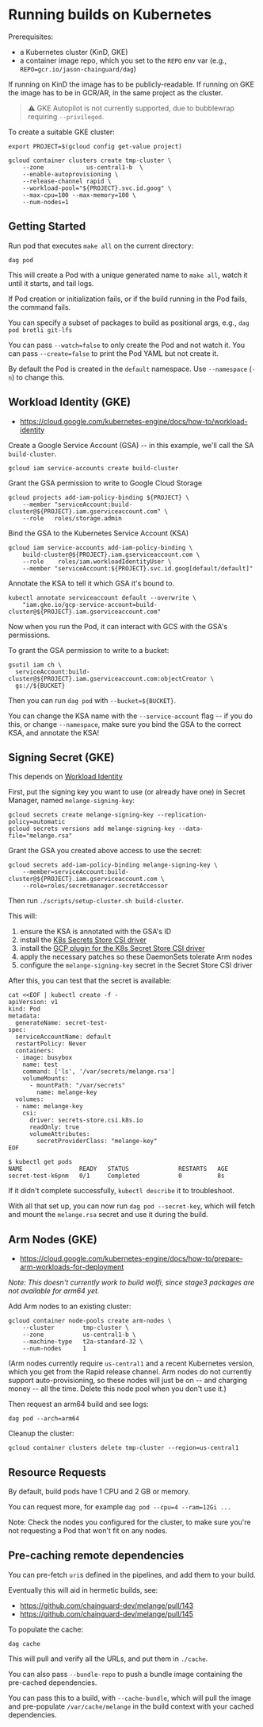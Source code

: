 # Running builds on Kubernetes

Prerequisites:
- a Kubernetes cluster (KinD, GKE)
- a container image repo, which you set to the `REPO` env var (e.g., `REPO=gcr.io/jason-chainguard/dag`)

If running on KinD the image has to be publicly-readable.
If running on GKE the image has to be in GCR/AR, in the same project as the cluster.

> ⚠️ GKE Autopilot is not currently supported, due to bubblewrap requiring `--privileged`.

To create a suitable GKE cluster:

```
export PROJECT=$(gcloud config get-value project)
```

```
gcloud container clusters create tmp-cluster \
    --zone            us-central1-b  \
    --enable-autoprovisioning \
    --release-channel rapid \
    --workload-pool="${PROJECT}.svc.id.goog" \
    --max-cpu=100 --max-memory=100 \
    --num-nodes=1
```

## Getting Started

Run pod that executes `make all` on the current directory:

```
dag pod
```

This will create a Pod with a unique generated name to `make all`, watch it until it starts, and tail logs.

If Pod creation or initialization fails, or if the build running in the Pod fails, the command fails.

You can specify a subset of packages to build as positional args, e.g., `dag pod brotli git-lfs`

You can pass `--watch=false` to only create the Pod and not watch it.
You can pass `--create=false` to print the Pod YAML but not create it.

By default the Pod is created in the `default` namespace.
Use `--namespace` (`-n`) to change this.

## Workload Identity (GKE)

- https://cloud.google.com/kubernetes-engine/docs/how-to/workload-identity


Create a Google Service Account (GSA) -- in this example, we'll call the SA `build-cluster`.

```
gcloud iam service-accounts create build-cluster
```

Grant the GSA permission to write to Google Cloud Storage

```
gcloud projects add-iam-policy-binding ${PROJECT} \
    --member "serviceAccount:build-cluster@${PROJECT}.iam.gserviceaccount.com" \
    --role   roles/storage.admin
```

Bind the GSA to the Kubernetes Service Account (KSA)

```
gcloud iam service-accounts add-iam-policy-binding \
    build-cluster@${PROJECT}.iam.gserviceaccount.com \
    --role    roles/iam.workloadIdentityUser \
    --member "serviceAccount:${PROJECT}.svc.id.goog[default/default]"
```

Annotate the KSA to tell it which GSA it's bound to.

```
kubectl annotate serviceaccount default --overwrite \
    "iam.gke.io/gcp-service-account=build-cluster@${PROJECT}.iam.gserviceaccount.com"
```

Now when you run the Pod, it can interact with GCS with the GSA's permissions.

To grant the GSA permission to write to a bucket:

```
gsutil iam ch \
  serviceAccount:build-cluster@${PROJECT}.iam.gserviceaccount.com:objectCreator \
  gs://${BUCKET}
```

Then you can run `dag pod` with `--bucket=${BUCKET}`.

You can change the KSA name with the `--service-account` flag -- if you do this, or change `--namespace`, make sure you bind the GSA to the correct KSA, and annotate the KSA!

## Signing Secret (GKE)

This depends on [Workload Identity](#workload-identity-gke)

First, put the signing key you want to use (or already have one) in Secret Manager, named `melange-signing-key`:

```
gcloud secrets create melange-signing-key --replication-policy=automatic
gcloud secrets versions add melange-signing-key --data-file="melange.rsa"
```

Grant the GSA you created above access to use the secret:

```
gcloud secrets add-iam-policy-binding melange-signing-key \
    --member=serviceAccount:build-cluster@${PROJECT}.iam.gserviceaccount.com \
    --role=roles/secretmanager.secretAccessor
```

Then run `./scripts/setup-cluster.sh build-cluster`.

This will:

1. ensure the KSA is annotated with the GSA's ID
1. install the [K8s Secrets Store CSI driver](https://secrets-store-csi-driver.sigs.k8s.io/)
1. install the [GCP plugin for the K8s Secret Store CSI driver](https://github.com/GoogleCloudPlatform/secrets-store-csi-driver-provider-gcp)
1. apply the necessary patches so these DaemonSets tolerate Arm nodes 
1. configure the `melange-signing-key` secret in the Secret Store CSI driver

After this, you can test that the secret is available:

```
cat <<EOF | kubectl create -f -
apiVersion: v1
kind: Pod
metadata:
  generateName: secret-test-
spec:
  serviceAccountName: default
  restartPolicy: Never
  containers:
  - image: busybox
    name: test
    command: ['ls', '/var/secrets/melange.rsa']
    volumeMounts:
      - mountPath: "/var/secrets"
        name: melange-key
  volumes:
  - name: melange-key
    csi:
      driver: secrets-store.csi.k8s.io
      readOnly: true
      volumeAttributes:
        secretProviderClass: "melange-key"
EOF
```

```
$ kubectl get pods
NAME                READY   STATUS              RESTARTS   AGE
secret-test-k6pnm   0/1     Completed           0          8s
```

If it didn't complete successfully, `kubectl describe` it to troubleshoot.

With all that set up, you can now run `dag pod --secret-key`, which will fetch and mount the `melange.rsa` secret and use it during the build.

## Arm Nodes (GKE)

- https://cloud.google.com/kubernetes-engine/docs/how-to/prepare-arm-workloads-for-deployment

_Note: This doesn't currently work to build wolfi, since stage3 packages are not available for arm64 yet._

Add Arm nodes to an existing cluster:

```
gcloud container node-pools create arm-nodes \
    --cluster        tmp-cluster \
    --zone           us-central1-b \
    --machine-type   t2a-standard-32 \
    --num-nodes      1
```

(Arm nodes currently require `us-central1` and a recent Kubernetes version, which you get from the Rapid release channel.
Arm nodes do not currently support auto-provisioning, so these nodes will just be on -- and charging money -- all the time.
Delete this node pool when you don't use it.)

Then request an arm64 build and see logs:

```
dag pod --arch=arm64
```

Cleanup the cluster:

```
gcloud container clusters delete tmp-cluster --region=us-central1
```

## Resource Requests

By default, build pods have 1 CPU and 2 GB or memory.

You can request more, for example `dag pod --cpu=4 --ram=12Gi ...`

Note: Check the nodes you configured for the cluster, to make sure you're not requesting a Pod that won't fit on any nodes.

## Pre-caching remote dependencies

You can pre-fetch `uri`s defined in the pipelines, and add them to your build.

Eventually this will aid in hermetic builds, see:
- https://github.com/chainguard-dev/melange/pull/143
- https://github.com/chainguard-dev/melange/pull/145

To populate the cache:

```
dag cache
```

This will pull and verify all the URLs, and put them in `./cache`.

You can also pass `--bundle-repo` to push a bundle image containing the pre-cached dependencies.

You can pass this to a build, with `--cache-bundle`, which will pull the image and pre-populate `/var/cache/melange` in the build context with your cached dependencies.
